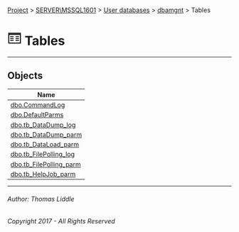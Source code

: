 #### 

[Project](../../../../index.md) > [SERVER\\MSSQL1601](../../../index.md) > [User databases](../../index.md) > [dbamgnt](../index.md) > Tables

# ![Tables](../Images/Table32.png) Tables

---

## <a name="#objects"></a>Objects

| Name |
|---|
| [dbo.CommandLog](CommandLog.md) |
| [dbo.DefaultParms](DefaultParms.md) |
| [dbo.tb_DataDump_log](tb_DataDump_log.md) |
| [dbo.tb_DataDump_parm](tb_DataDump_parm.md) |
| [dbo.tb_DataLoad_parm](tb_DataLoad_parm.md) |
| [dbo.tb_FilePolling_log](tb_FilePolling_log.md) |
| [dbo.tb_FilePolling_parm](tb_FilePolling_parm.md) |
| [dbo.tb_HelpJob_parm](tb_HelpJob_parm.md) |


---

###### Author:  Thomas Liddle

###### Copyright 2017 - All Rights Reserved
